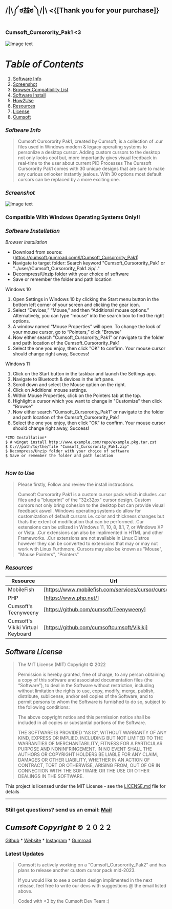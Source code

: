 ##  /|\༼ ಠ益ಠ ༽/|\    <{[Thank you for your purchase]}

### Cumsoft_Cursorority_Pak1 <3

![Image text]()

# 𝘛𝘢𝘣𝘭𝘦 𝘰𝘧 𝘊𝘰𝘯𝘵𝘦𝘯𝘵𝘴
1. [Software Info](#Software-Info)
2. [Screenshot](#Screenshot)
3. [Browser Compatibility List](#Browser-Compatibility-List)
4. [Software Install](#Software-Install)
5. [How2Use](#How2Use)
6. [Resources](#Resources)
7. [License](#License)
8. [Cumsoft](#Cumsoft)

### 𝘚𝘰𝘧𝘵𝘸𝘢𝘳𝘦 𝘐𝘯𝘧𝘰
> Cumsoft Cursorority Pak1, created by Cumsoft, is a collection of .cur files used in Windows modern & legacy operating systems to personlize a desktop cursor.
> Adding custom cursors to the desktop not only looks cool but, more importantly gives visual feedback in real-time to the user about current PID Processes
> The Cumsoft Cursorority Pak1 comes with 30 unique designs that are sure to make any curious onlooker instantly jealous. With 30 options most default cursors can be replaced by a more exciting one.
>

### 𝘚𝘤𝘳𝘦𝘦𝘯𝘴𝘩𝘰𝘵
![Image text]()

### Compatible With Windows Operating Systems Only!!

### 𝘚𝘰𝘧𝘵𝘸𝘢𝘳𝘦 𝘐𝘯𝘴𝘵𝘢𝘭𝘭𝘢𝘵𝘪𝘰𝘯

*Browser installation*
- Download from source: (https://cumsoft.gumroad.com/l/Cumsoft_Cursorority_Pak1)
- Navigate to target folder: Search keyword "Cumsoft_Cursorority_Pak1 or "../user//Cumsoft_Cursorority_Pak1.zip/.."
- Decompress/Unzip folder with your choice of software 
- Save or remember the folder and path location

Windows 10
1. Open Settings in Windows 10 by clicking the Start menu button in the bottom left corner of your screen and clicking the gear icon. 
2. Select “Devices,” “Mouse,” and then “Additional mouse options.” Alternatively, you can type “mouse” into the search box to find the right options.
3. A window named “Mouse Properties” will open. To change the look of your mouse cursor, go to “Pointers,” click "Browse"
4. Now either search "Cumsoft_Cursorority_Pak1" or navigate to the folder and path location of the Cumsoft_Cursorority_Pak1
5. Select the one you enjoy, then click "OK" to confirm. Your mouse cursor should change right away, Success!

Windows 11
1. Click on the Start button in the taskbar and launch the Settings app.
2. Navigate to Bluetooth & devices in the left pane.
3. Scroll down and select the Mouse option on the right.
4. Click on Additional mouse settings.
5. Within Mouse Properties, click on the Pointers tab at the top.
6. Highlight a cursor which you want to change in "Customize" then click "Browse"
7. Now either search "Cumsoft_Cursorority_Pak1" or navigate to the folder and path location of the Cumsoft_Cursorority_Pak1
8. Select the one you enjoy, then click "OK" to confirm. Your mouse cursor should change right away, Success!

```
*CMD Installation*
$ # winget install http://www.example.com/repo/example.pkg.tar.zst
$ C:///path/to/the/file "Cumsoft_Cursorority_Pak1.zip"
$ Decompress/Unzip folder with your choice of software
$ Save or remember the folder and path location


```
### 𝘏𝘰𝘸 𝘵𝘰 𝘜𝘴𝘦
> Please firstly, Follow and review the install instructions. 
>
> Cumsoft Cursorority Pak1 is a custom cursor pack which includes .cur files and a "blueprint" of the "32x32px" cursor design. 
> Custom cursors not only bring cohesion to the desktop but can provide visual feedback aswell.
> Windows operating systems do allow for customization of default cursors i.e. color and thickness changes but thats the extent of modification that can be performed.
> .Cur extensions can be utilized in Windows 11, 10, 8, 8.1, 7, or Windows XP or Vista.
> .Cur extensions can also be implimented in HTML and other Frameworks. .Cur extensions are not available in Linux Distros however they can be converted to extensions that may or may not work with Linux
> Furthmore, Cursors may also be known as "Mouse", "Mouse Pointers", "Pointers"

### 𝘙𝘦𝘴𝘰𝘶𝘳𝘤𝘦𝘴

| Resource | Url |
| ------ | ------ |
| MobileFish | [https://www.mobilefish.com/services/cursor/cursor.php] |
| PHP | [https://www.php.net/] |
| Cumsoft's Teenyweeny | [https://github.com/cumsoft/Teenyweeny] |
| Cumsoft's Vikiki Virtual Keyboard | [https://github.com/cumsoftcumsoft/Vikiki] |

## 𝘚𝘰𝘧𝘵𝘸𝘢𝘳𝘦 𝘓𝘪𝘤𝘦𝘯𝘴𝘦
> The MIT License (MIT)
Copyright © 2022 <copyright holders>
>
> Permission is hereby granted, free of charge, to any person obtaining a copy of this software and associated documentation files (the “Software”), to deal in the Software without restriction, including without limitation the rights to use, copy, modify, merge, publish, distribute, sublicense, and/or sell copies of the Software, and to permit persons to whom the Software is furnished to do so, subject to the following conditions:
>
> The above copyright notice and this permission notice shall be included in all copies or substantial portions of the Software.
>
> THE SOFTWARE IS PROVIDED “AS IS”, WITHOUT WARRANTY OF ANY KIND, EXPRESS OR IMPLIED, INCLUDING BUT NOT LIMITED TO THE WARRANTIES OF MERCHANTABILITY, FITNESS FOR A PARTICULAR PURPOSE AND NONINFRINGEMENT. IN NO EVENT SHALL THE AUTHORS OR COPYRIGHT HOLDERS BE LIABLE FOR ANY CLAIM, DAMAGES OR OTHER LIABILITY, WHETHER IN AN ACTION OF CONTRACT, TORT OR OTHERWISE, ARISING FROM, OUT OF OR IN CONNECTION WITH THE SOFTWARE OR THE USE OR OTHER DEALINGS IN THE SOFTWARE.

This project is licensed under the MIT License - see the [LICENSE.md](LICENSE.md) file for details
____________________________________________________________________________________
### Still got questions? send us an email: [Mail](mailto:cumsoft.subscribe@gmail.com)

## 𝘾𝙪𝙢𝙨𝙤𝙛𝙩 𝘾𝙤𝙥𝙮𝙧𝙞𝙜𝙝𝙩 © ２０２２
[Github](https://github.com/cumsoft) * [Website](https://cumsoft.wixsite.com/cumsoft) * [Instagram](https://instagram.com/cumsoftcumsoft?igshid=YmMyMTA2M2Y=) * [Gumroad](https://cumsoft.gumroad.com/)

### Latest Updates
> Cumsoft is actively working on a "Cumsoft_Cursorority_Pak2" and has plans to release another custom cursor pack mid-2023. 
>
> If you would like to see a certian design implimented in the next release, feel free to write our devs with suggestions @ the email listed above.
>
> Coded with <3 by the Cumsoft Dev Team :)

